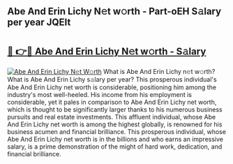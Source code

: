 ## Abe And Erin Lichy N𝚎t w𝚘rth - Part-oEH S𝚊lary per year JQEIt

# <h2><a href="http://gc0exa5.nevu.top/?p=Abe+And+Erin+Lichy">🔗 👉🔴 Abe And Erin Lichy N𝚎t w𝚘rth - S𝚊lary</a></h2>

[![Abe And Erin Lichy N𝚎t W𝚘rth](https://i.imgur.com/Oavwk0R.jpeg)](http://gc0exa5.nevu.top/?p=Abe+And+Erin+Lichy)
What is Abe And Erin Lichy n𝚎t w𝚘rth? What is Abe And Erin Lichy s𝚊lary per year?
This prosperous individual's Abe And Erin Lichy net worth is considerable, positioning him among the industry's most well-heeled. His income from his employment is considerable, yet it pales in comparison to Abe And Erin Lichy net worth, which is thought to be significantly larger thanks to his numerous business pursuits and real estate investments. This affluent individual, whose Abe And Erin Lichy net worth is among the highest globally, is renowned for his business acumen and financial brilliance. This prosperous individual, whose Abe And Erin Lichy net worth is in the billions and who earns an impressive salary, is a prime demonstration of the might of hard work, dedication, and financial brilliance.
